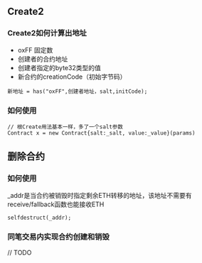 ## Create2

### Create2如何计算出地址
* oxFF 固定数
* 创建者的合约地址
* 创建者指定的byte32类型的值
* 新合约的creationCode（初始字节码）
```
新地址 = has("oxFF",创建者地址，salt,initCode);
```
### 如何使用
```
// 根Create用法基本一样，多了一个salt参数
Contract x = new Contract{salt:_salt, value:_value}(params)
```
## 删除合约

### 如何使用
_addr是当合约被销毁时指定剩余ETH转移的地址，该地址不需要有receive/fallback函数也能接收ETH
```
selfdestruct(_addr);
```
### 同笔交易内实现合约创建和销毁
// TODO
